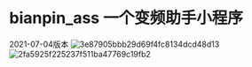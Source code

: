 # bianpin_ass 一个变频助手小程序
2021-07-04版本
![3e87905bbb29d69f4fc8134dcd48d13](https://user-images.githubusercontent.com/55056723/124385764-abb2d480-dd09-11eb-8555-8e5af6f48a8c.png)
![2fa5925f225237f511ba47769c19fb2](https://user-images.githubusercontent.com/55056723/124385766-ac4b6b00-dd09-11eb-93d9-aa8c312eacff.png)

